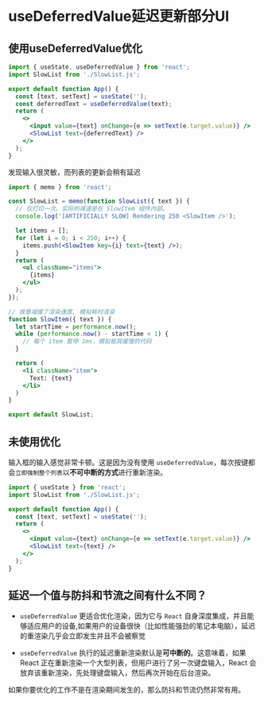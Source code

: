 # useDeferredValue延迟更新部分UI

## 使用useDeferredValue优化
```jsx
import { useState, useDeferredValue } from 'react';
import SlowList from './SlowList.js';

export default function App() {
  const [text, setText] = useState('');
  const deferredText = useDeferredValue(text);
  return (
    <>
      <input value={text} onChange={e => setText(e.target.value)} />
      <SlowList text={deferredText} />
    </>
  );
}
```
发现输入很灵敏，而列表的更新会稍有延迟

```jsx
import { memo } from 'react';

const SlowList = memo(function SlowList({ text }) {
  // 仅打印一次。实际的减速是在 SlowItem 组件内部。
  console.log('[ARTIFICIALLY SLOW] Rendering 250 <SlowItem />');

  let items = [];
  for (let i = 0; i < 250; i++) {
    items.push(<SlowItem key={i} text={text} />);
  }
  return (
    <ul className="items">
      {items}
    </ul>
  );
});

// 故意减缓了渲染速度, 模拟耗时渲染
function SlowItem({ text }) {
  let startTime = performance.now();
  while (performance.now() - startTime < 1) {
    // 每个 item 暂停 1ms，模拟极其缓慢的代码
  }

  return (
    <li className="item">
      Text: {text}
    </li>
  )
}

export default SlowList;
```

## 未使用优化

输入框的输入感觉非常卡顿。这是因为没有使用 `useDeferredValue`，每次按键都会`立即强制整个列表`以**不可中断的方式**进行重新渲染。
```jsx
import { useState } from 'react';
import SlowList from './SlowList.js';

export default function App() {
  const [text, setText] = useState('');
  return (
    <>
      <input value={text} onChange={e => setText(e.target.value)} />
      <SlowList text={text} />
    </>
  );
}
```

## 延迟一个值与防抖和节流之间有什么不同？

- `useDeferredValue` 更适合优化渲染，因为它与 `React` 自身深度集成，并且能够适应用户的设备,如果用户的设备很快（比如性能强劲的笔记本电脑），延迟的重渲染几乎会立即发生并且不会被察觉

- `useDeferredValue` 执行的延迟重新渲染默认是**可中断的**。这意味着，如果 React 正在重新渲染一个大型列表，但用户进行了另一次键盘输入，React 会放弃该重新渲染，先处理键盘输入，然后再次开始在后台渲染。

如果你要优化的工作不是在渲染期间发生的，那么防抖和节流仍然非常有用。